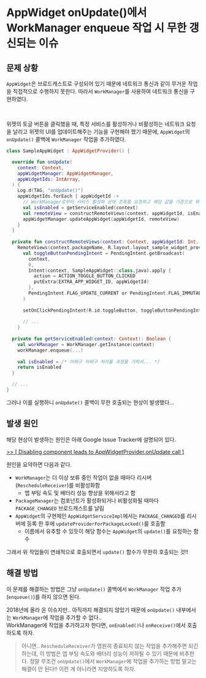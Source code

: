 # AppWidget onUpdate()에서 WorkManager enqueue 작업 시 무한 갱신되는 이슈

## 문제 상황

`AppWidget`은 브로드캐스트로 구성되어 있기 때문에 네트워크 통신과 같이 무거운 작업을 직접적으로 수행하지 못한다. 
따라서 `WorkManager`를 사용하여 네트워크 통신을 구현하였다.

<br/>

위젯의 토글 버튼을 클릭했을 때, 특정 서비스를 활성하거나 비활성하는 네트워크 요청을 날리고 위젯의 UI를 업데이트해주는 기능을 구현해야 했기 때문에,
`AppWidget`의 `onUpdate()` 콜백에 `WorkManager` 작업을 추가하였다.

```kotlin
class SampleAppWidget : AppWidgetProvider() {

  override fun onUpdate(
    context: Context,
    appWidgetManager: AppWidgetManager,
    appWidgetIds: IntArray,
  ) {
    Log.d(TAG, "onUpdate()")
    appWidgetIds.forEach { appWidgetId ->
      // WorkManager로부터 서비스 활성화 상태 조회를 요청하고 해당 값을 기준으로 위젯 업데이트
      val isEnabled = getServiceEnabled(context)
      val remoteView = constructRemoteViews(context, appWidgetId, isEnabled)
      appWidgetManager.updateAppWidget(appWidgetId, remoteView)
    }
  }
  
  private fun constructRemoteViews(context: Context, appWidgetId: Int, isEnabled: Boolean) =
    RemoteViews(context.packageName, R.layout.layout_sample_widget_provider).apply {
      val toggleButtonPendingIntent = PendingIntent.getBroadcast(
        context,
        0,
        Intent(context, SampleAppWidget::class.java).apply {
          action = ACTION_TOGGLE_BUTTON_CLICKED
          putExtra(EXTRA_APP_WIDGET_ID, appWidgetId)
        },
        PendingIntent.FLAG_UPDATE_CURRENT or PendingIntent.FLAG_IMMUTABLE,
      )
      
      setOnClickPendingIntent(R.id.toggleButton, toggleButtonPendingIntent)
      
      // ... 
    }
  
  private fun getServiceEnabled(context: Context): Boolean {
    val workManager = WorkManager.getInstance(context)
    workManager.enqueue(...)
    
    val isEnabled = /* 어쩌구 저쩌구 처리를 과정을 거쳐서... */
    return isEnabled
  }

  // ...
}
```

[//]: # (todo: 예제 사진!!)

그러나 이를 실행하니 `onUpdate()` 콜백이 무한 호출되는 현상이 발생했다...

## 발생 원인

해당 현상이 발생하는 원인은 아래 Google Issue Tracker에 설명되어 있다.

[>> \[ Disabling component leads to AppWidgetProvider.onUpdate call \]](https://issuetracker.google.com/issues/115575872)

원인을 요약하면 다음과 같다.
- `WorkManager`는 더 이상 보류 중인 작업이 없을 때마다 리시버(`RescheduleReceiver`)를 비활성화함
  - 앱 부팅 속도 및 배터리 성능 향상을 위해서라고 함
- `PackageManager`는 컴포넌트가 활성화되거나 비활성화될 때마다 `PACKAGE_CHANGED` 브로드캐스트를 날림
- `AppWidget`의 구현체인 `AppWidgetServiceImpl`에서는 `PACKAGE_CHANGED`를 리시버에 등록 한 후에 `updateProviderForPackageLocked()`를 호출함
  - 이름에서 유추할 수 있듯이 해당 함수는 `AppWidget`의 `update()`를 요청하는 함수

그래서 위 작업들이 연쇄적으로 호출되면서 `update()` 함수가 무한히 호출되는 것!!  

## 해결 방법

이 문제를 해결하는 방법은 그냥 `onUpdate()` 콜백에서 `WorkManager` 작업 추가(`enqueue()`)를 하지 않으면 된다.  

2018년에 올라 온 이슈지만.. 아직까지 해결되지 않았기 때문에 `onUpdate()` 내부에서는 `WorkManager`에 작업을 추가할 수 없다..  
WorkManager에 작업을 추가하고자 한다면, `onEnabled()`나 `onReceive()`에서 호출하도록 하자.  

> 아니면.. `RescheduleReceiver`가 영원히 종료되지 않는 작업을 추가해주면 되긴 하는데, 이 방법은 앱 부팅 속도와 배터리 성능이 저하될 수 있기 때문에 비추한다.
> 정말 무조건 `onUpdate()`에서 `WorkManager`에 작업을 추가하는 방법 말고는 해결이 안 된다!! 이런 게 아니라면 지양하도록 하자.

[//]: # (todo: ### 코드 수정)
